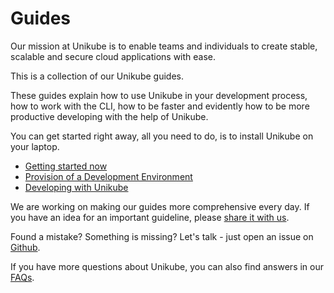 # Guides


Our mission at Unikube is to enable teams and individuals to create stable, scalable and secure cloud applications with ease.

  
This is a collection of our Unikube guides.  
  
These guides explain how to use Unikube in your development process, how to work with the CLI, how to be faster and evidently how to be more productive developing with the help of Unikube.  
  
You can get started right away, all you need to do, is to install Unikube on your laptop. 

-   [Getting started now](/getting-started/installation.html)
-   [Provision of a Development Environment](/guides/provision-development-environment.html)
-   [Developing with Unikube](/guides/developing-with-unikube.html)

We are working on making our guides more comprehensive every day. If you have an idea for an important guideline, please [share it with us](https://github.com/unikubehq/docs/discussions/categories/ideas).  
  
Found a mistake? Something is missing? Let's talk - just open an issue on [Github](https://github.com/unikubehq/docs/issues).  
  
If you have more questions about Unikube, you can also find answers in our [FAQs](https://unikube.io/faqs/).
